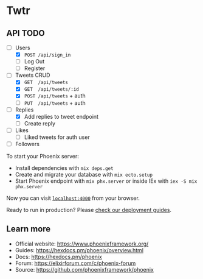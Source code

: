# Twtr

## API TODO
- [ ] Users
  - [x] `POST /api/sign_in`
  - [ ] Log Out
  - [ ] Register
- [ ] Tweets CRUD
  - [x] `GET  /api/tweets`
  - [x] `GET  /api/tweets/:id`
  - [x] `POST /api/tweets` + auth
  - [ ] `PUT  /api/tweets` + auth
- [ ] Replies
  - [x] Add replies to tweet endpoint
  - [ ] Create reply
- [ ] Likes
  - [ ] Liked tweets for auth user
- [ ] Followers

To start your Phoenix server:

  * Install dependencies with `mix deps.get`
  * Create and migrate your database with `mix ecto.setup`
  * Start Phoenix endpoint with `mix phx.server` or inside IEx with `iex -S mix phx.server`

Now you can visit [`localhost:4000`](http://localhost:4000) from your browser.

Ready to run in production? Please [check our deployment guides](https://hexdocs.pm/phoenix/deployment.html).

## Learn more

  * Official website: https://www.phoenixframework.org/
  * Guides: https://hexdocs.pm/phoenix/overview.html
  * Docs: https://hexdocs.pm/phoenix
  * Forum: https://elixirforum.com/c/phoenix-forum
  * Source: https://github.com/phoenixframework/phoenix
